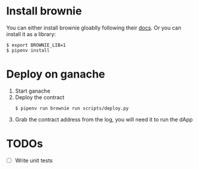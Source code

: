 # Install brownie

You can either install brownie gloablly following
their [docs](https://eth-brownie.readthedocs.io/en/stable/install.html). Or you can install it as a library:

```
$ export BROWNIE_LIB=1
$ pipenv install
```

# Deploy on ganache

1. Start ganache
2. Deploy the contract
   ```
   $ pipenv run brownie run scripts/deploy.py
   ```
3. Grab the contract address from the log, you will need it to run the dApp

# TODOs

- [ ] Write unit tests
